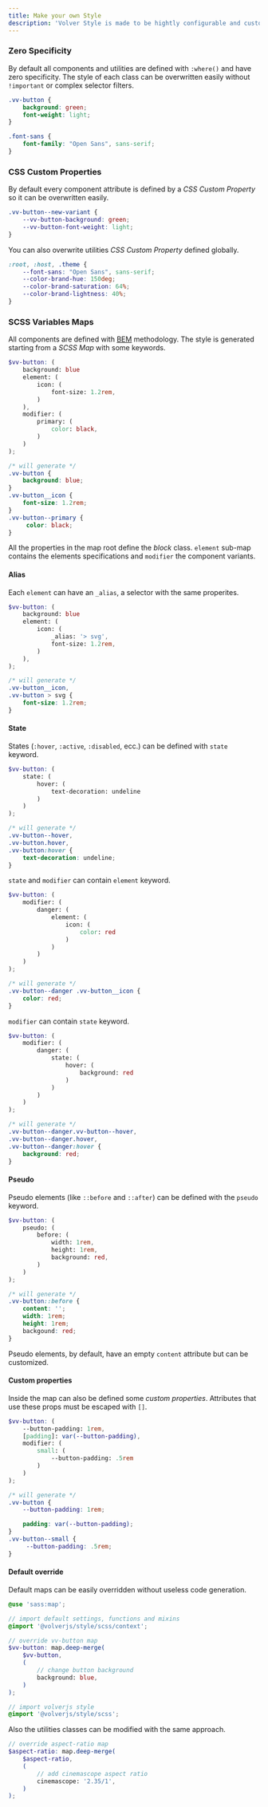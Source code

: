 ```yaml
---
title: Make your own Style
description: 'Volver Style is made to be hightly configurable and customizable. You can use both CSS custom properties or SCSS variables maps.'
---
```


### Zero Specificity
By default all components and utilities are defined with `:where()` and have zero specificity.
The style of each class can be overwritten easily without `!important` or complex selector filters.


```css
.vv-button {
    background: green;
    font-weight: light;
}

.font-sans {
    font-family: "Open Sans", sans-serif;
}
```

### CSS Custom Properties
By default every component attribute is defined by a *CSS Custom Property* so it can be overwritten easily. 

```css
.vv-button--new-variant {
    --vv-button-background: green;
    --vv-button-font-weight: light;
}
```

You can also overwrite utilities *CSS Custom Property* defined globally.

```css
:root, :host, .theme {
    --font-sans: "Open Sans", sans-serif;
    --color-brand-hue: 150deg;
    --color-brand-saturation: 64%;
    --color-brand-lightness: 40%;
}
```

### SCSS Variables Maps
All components are defined with [BEM](https://getbem.com/) methodology. The style is generated starting from a *SCSS Map* with some keywords.

```scss
$vv-button: (
    background: blue
    element: (
        icon: (
            font-size: 1.2rem,
        )
    ),
    modifier: (
        primary: (
            color: black,
        )
    )
);

/* will generate */
.vv-button { 
    background: blue;
}
.vv-button__icon {
    font-size: 1.2rem;
}
.vv-button--primary {
     color: black;
}
```

All the properties in the map root define the *block* class. 
`element` sub-map contains the elements specifications and `modifier` the component variants.

#### Alias
Each `element` can have an `_alias`, a selector with the same properites. 

```scss
$vv-button: (
    background: blue
    element: (
        icon: (
            _alias: '> svg',
            font-size: 1.2rem,
        )
    ),
);

/* will generate */
.vv-button__icon, 
.vv-button > svg {
    font-size: 1.2rem;
}
```

#### State

States (`:hover`, `:active`, `:disabled`, ecc.) can be defined with `state` keyword.

```scss
$vv-button: (
    state: (
        hover: (
            text-decoration: undeline
        )
    )
);

/* will generate */
.vv-button--hover, 
.vv-button.hover, 
.vv-button:hover { 
    text-decoration: undeline;
}
```

`state` and `modifier` can contain `element` keyword. 

```scss
$vv-button: (
    modifier: (
        danger: (
            element: (
                icon: (
                    color: red
                )
            )
        )
    )
);

/* will generate */
.vv-button--danger .vv-button__icon {
    color: red;
}
```

`modifier` can contain `state` keyword. 

```scss
$vv-button: (
    modifier: (
        danger: (
            state: (
                hover: (
                    background: red
                )
            )
        )
    )
);

/* will generate */
.vv-button--danger.vv-button--hover, 
.vv-button--danger.hover, 
.vv-button--danger:hover { 
    background: red;
}
```

#### Pseudo
Pseudo elements (like `::before` and `::after`) can be defined with the `pseudo` keyword.

```scss
$vv-button: (
    pseudo: (
        before: (
            width: 1rem,
            height: 1rem,
            background: red,
        )
    )
);

/* will generate */
.vv-button::before {
    content: '';
    width: 1rem;
    height: 1rem;
    backgound: red;
} 
```

Pseudo elements, by default, have an empty `content` attribute but can be customized.

#### Custom properties
Inside the map can also be defined some *custom properties*. Attributes that use these props must be escaped with `[]`.

```scss
$vv-button: (
    --button-padding: 1rem,
    [padding]: var(--button-padding),
    modifier: (
        small: (
            --button-padding: .5rem
        )
    )
);

/* will generate */
.vv-button {
    --button-padding: 1rem;

    padding: var(--button-padding);
}
.vv-button--small {
     --button-padding: .5rem;
}
```

#### Default override
Default maps can be easily overridden without useless code generation.

```scss
@use 'sass:map';

// import default settings, functions and mixins
@import '@volverjs/style/scss/context';

// override vv-button map
$vv-button: map.deep-merge(
	$vv-button,
	(
		// change button background
		background: blue,
	)
);

// import volverjs style
@import '@volverjs/style/scss';
```

Also the utilities classes can be modified with the same approach. 

```scss
// override aspect-ratio map
$aspect-ratio: map.deep-merge(
	$aspect-ratio,
	(
		// add cinemascope aspect ratio
		cinemascope: '2.35/1',
	)
);
```